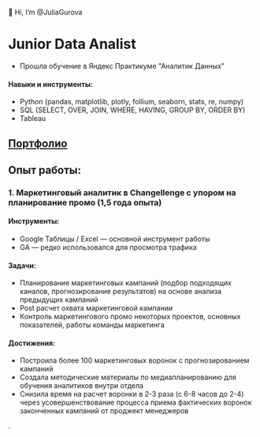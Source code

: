 👋 Hi, I’m @JuliaGurova

# Junior Data Analist

- Прошла обучение в Яндекс Практикуме "Аналитик Данных"

#### Навыки и инструменты:
  * Python (pandas, matplotlib, plotly, follium, seaborn, stats, re, numpy)
  * SQL (SELECT, OVER, JOIN, WHERE, HAVING, GROUP BY, ORDER BY)
  * Tableau
## [Портфолио](https://github.com/JuliaGurova/Portfolio)

## Опыт работы:
### 1. Маркетинговый аналитик в Changellenge с упором на планирование промо (1,5 года опыта)
   #### Инструменты: 
   * Google Таблицы / Excel — основной инструмент работы
   * GA — редко использовался для просмотра трафика    
   #### Задачи:
   * Планирование маркетинговых кампаний (подбор подходящих каналов, прогнозирование результатов) на основе анализа предыдущих кампаний
   * Post расчет охвата маркетинговой кампании
   * Контроль маркетингового промо некоторых проектов, основных показателей, работы команды маркетинга
   #### Достижения:
   * Построила более 100 маркетинговых воронок с прогнозированием кампаний
   * Создала методические материалы по медиапланированию для обучения аналитиков внутри отдела
   * Снизила время на расчет воронки в 2-3 раза (с 6-8 часов до 2-4) через усовершенствование процесса приема фактических воронок законченных кампаний от проджект менеджеров


.

<!---
JuliaGurova/JuliaGurova is a ✨ special ✨ repository because its `README.md` (this file) appears on your GitHub profile.
You can click the Preview link to take a look at your changes.
--->
